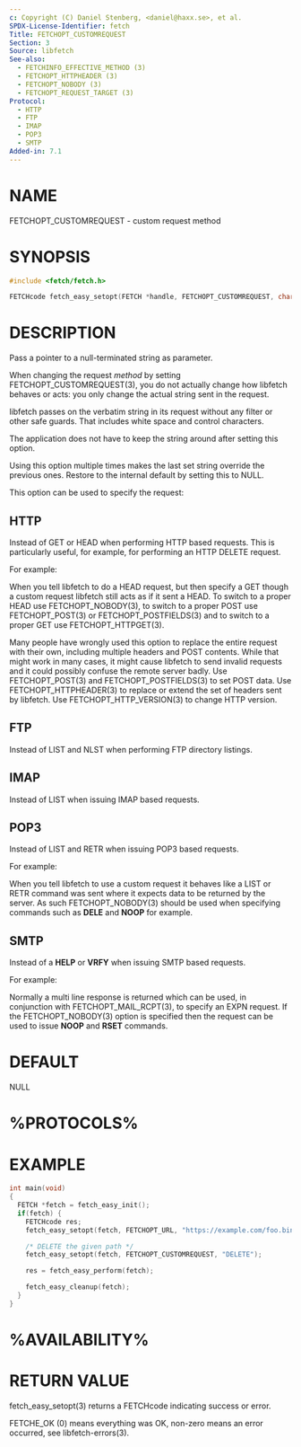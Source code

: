 ```yaml
---
c: Copyright (C) Daniel Stenberg, <daniel@haxx.se>, et al.
SPDX-License-Identifier: fetch
Title: FETCHOPT_CUSTOMREQUEST
Section: 3
Source: libfetch
See-also:
  - FETCHINFO_EFFECTIVE_METHOD (3)
  - FETCHOPT_HTTPHEADER (3)
  - FETCHOPT_NOBODY (3)
  - FETCHOPT_REQUEST_TARGET (3)
Protocol:
  - HTTP
  - FTP
  - IMAP
  - POP3
  - SMTP
Added-in: 7.1
---
```


# NAME

FETCHOPT_CUSTOMREQUEST - custom request method

# SYNOPSIS

~~~c
#include <fetch/fetch.h>

FETCHcode fetch_easy_setopt(FETCH *handle, FETCHOPT_CUSTOMREQUEST, char *method);
~~~

# DESCRIPTION

Pass a pointer to a null-terminated string as parameter.

When changing the request *method* by setting FETCHOPT_CUSTOMREQUEST(3), you do
not actually change how libfetch behaves or acts: you only change the actual
string sent in the request.

libfetch passes on the verbatim string in its request without any filter or
other safe guards. That includes white space and control characters.

The application does not have to keep the string around after setting this
option.

Using this option multiple times makes the last set string override the
previous ones. Restore to the internal default by setting this to NULL.

This option can be used to specify the request:

## HTTP

Instead of GET or HEAD when performing HTTP based requests. This is
particularly useful, for example, for performing an HTTP DELETE request.

For example:

When you tell libfetch to do a HEAD request, but then specify a GET though a
custom request libfetch still acts as if it sent a HEAD. To switch to a proper
HEAD use FETCHOPT_NOBODY(3), to switch to a proper POST use
FETCHOPT_POST(3) or FETCHOPT_POSTFIELDS(3) and to switch to a proper
GET use FETCHOPT_HTTPGET(3).

Many people have wrongly used this option to replace the entire request with
their own, including multiple headers and POST contents. While that might work
in many cases, it might cause libfetch to send invalid requests and it could
possibly confuse the remote server badly. Use FETCHOPT_POST(3) and
FETCHOPT_POSTFIELDS(3) to set POST data. Use FETCHOPT_HTTPHEADER(3)
to replace or extend the set of headers sent by libfetch. Use
FETCHOPT_HTTP_VERSION(3) to change HTTP version.

## FTP

Instead of LIST and NLST when performing FTP directory listings.

## IMAP

Instead of LIST when issuing IMAP based requests.

## POP3

Instead of LIST and RETR when issuing POP3 based requests.

For example:

When you tell libfetch to use a custom request it behaves like a LIST or RETR
command was sent where it expects data to be returned by the server. As such
FETCHOPT_NOBODY(3) should be used when specifying commands such as
**DELE** and **NOOP** for example.

## SMTP

Instead of a **HELP** or **VRFY** when issuing SMTP based requests.

For example:

Normally a multi line response is returned which can be used, in conjunction
with FETCHOPT_MAIL_RCPT(3), to specify an EXPN request. If the
FETCHOPT_NOBODY(3) option is specified then the request can be used to
issue **NOOP** and **RSET** commands.

# DEFAULT

NULL

# %PROTOCOLS%

# EXAMPLE

~~~c
int main(void)
{
  FETCH *fetch = fetch_easy_init();
  if(fetch) {
    FETCHcode res;
    fetch_easy_setopt(fetch, FETCHOPT_URL, "https://example.com/foo.bin");

    /* DELETE the given path */
    fetch_easy_setopt(fetch, FETCHOPT_CUSTOMREQUEST, "DELETE");

    res = fetch_easy_perform(fetch);

    fetch_easy_cleanup(fetch);
  }
}
~~~

# %AVAILABILITY%

# RETURN VALUE

fetch_easy_setopt(3) returns a FETCHcode indicating success or error.

FETCHE_OK (0) means everything was OK, non-zero means an error occurred, see
libfetch-errors(3).
